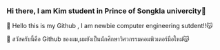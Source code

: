 ### Hi there, I am Kim student in Prince of Songkla univercity👋
🔭 Hello this is my Github , I am newbie computer engineering sutdent!!😽 

💬 สวัสครับนี้คือ Github ของผม,ผมยังเป็นนักศึกษาวิศวกรรมคอมพิวเตอร์มือใหม่😽

<!--
**krahyor/krahyor** is a ✨ _special_ ✨ repository because its `README.md` (this file) appears on your GitHub profile.

Here are some ideas to get you started:

- 🔭 I’m currently working on ...
- 🌱 I’m currently learning ...
- 👯 I’m looking to collaborate on ...
- 🤔 I’m looking for help with ...
- 💬 Ask me about ...
- 📫 How to reach me: ...
- 😄 Pronouns: ...
- ⚡ Fun fact: ...
-->
